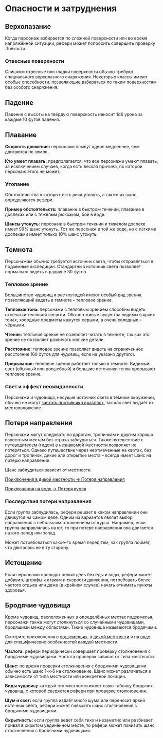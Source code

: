 # Опасности и затруднения

## Верхолазание

Когда персонаж взбирается по сложной поверхности или во время напряжённой ситуации, рефери может попросить совершить проверку Ловкости.

### Отвесные поверхности

Слишком отвесные или гладки поверхности обычно требуют специального верхолазного снаряжения. Некоторые классы имеют особые способности, позволяющие взбираться по таким поверхностям без особого снаряжения.

## Падение

Падение с высоты на твёрдую поверхность наносит 1d6 урона за каждые 10 футов падения.

## Плавание

**Скорость движения:** персонажи плывут вдвое медленнее, чем двигаются по земле.

**Кто умеет плавать:** предполагается, что все персонажи умеют плавать, за исключением случаев, когда есть веская причина, по которой персонаж этого не может.

### Утопание

Обстоятельства в которых есть риск утонуть, а также их шанс, определяются рефери.

**Пример обстоятельств:** плавание в быстром течении, плавание в доспехах или с тяжёлым рюкзаком, бой в воде.

**Шансы утонуть:** персонаж в быстром течении и тяжёлом доспехе имеет 99% шанс утонуть. Тот же персонаж в той же воде, но с лёгкими доспехами имеет только 10% шанс утонуть.

## Темнота

Персонажам обычно требуется источник света, чтобы отправляться в подземные экспедиции. Стандартный источник света позволяет нормально видеть в радиусе 30 футов.

### Тепловое зрение

Большинство чудовищ и рас нелюдей имеют особый вид зрения, позволяющий видеть в темноте – тепловое зрение.

**Тепловые тона:** персонажи с тепловым зрением способны видеть отпечатки тепловой энергии. Обычно живые существа видимы в ярких тонах, холодные предметы кажутся серыми, а очень холодные – чёрными.

**Чтение:** тепловое зрение не позволяет читать в темноте, так как это зрение не позволяет различать мелкие детали.

**Расстояние:** тепловое зрение позволяет видеть на ограниченное расстояние (60 футов для чудовищ, если не указано другого).

**Прерывание:** тепловое зрение работает только в темноте. Видимый свет (обычный или волшебный) и большие источники тепла прерывают тепловое зрение.

### Свет и эффект неожиданности

Персонажи и чудовища, несущие источник света в тёмном окружении, обычно не могут [застать противника врасплох](../encounters/encounters#эффект-неожиданности), так как свет выдаёт их местоположение.

## Потеря направления

Персонажи могут следовать по дорогам, тропинкам и другим хорошо известным местам без страха заблудиться. Также путешествие с путеводителем (гидом) в незнакомой местности позволяет не потеряться. Однако путешествие через неотмеченные на картах, без дорог и тропинок, дикие или открытые места – всегда имеет шанс на потерю направления.

Шанс заблудиться зависит от местности.

[Приключения в дикой местности -> Потеря направления](wilderness-adventuring#потеря-направления)

[Приключения на воде -> Потеря курса](waterborne-adventuring#потеря-курса)

### Последствия потери направления

Если группа заблудилась, рефери решает в каком направлении они движутся на самом деле. Одним из вариантов являет выбор направления с небольшим отклонением от курса. Например, если группа направлялась на юг, то при потере направления она двигается на юго-запад или запад.

Может потребоваться какое-то время перед тем, как группа поймёт, что двигалась не в ту сторону.

## Истощение

Если персонажи проводят целый день без еды и воды, рефери может добавить штрафы к атакам и скорости движения, потребовать более частого отдыха или даже (в крайнем случае) начать отнимать пункты здоровья.

## Бродячие чудовища

Кроме чудовищ, расположенных в определённых местах подземелья, персонажи также могут столкнуться со случайными чудовищами, бродящими между областями. Такие чудовища называются бродячими.

Смотрите приключения в [подземельях](dungeon-adventuring), в [дикой местности](wilderness-adventuring) и на [воде](waterborne-adventuring) для специфических особенностей каждой местности.

**Частота:** рефери периодически совершает проверку столкновения с бродячими чудовищами. Частота проверок зависит от типа местности.

**Шанс:** по время проверки столкновения с бродячими чудовищами обычно есть шанс 1-к-6 на столкновение. Шанс может различаться в зависимости от типа местности или конкретной локации.

**Виды чудовищ:** каждый тип местности имеет свою таблицу бродячих чудовищ, с которой сверяется рефери при проверке столкновения.

**Шум и свет:** если группа издаёт много шума или переносит яркий источник света, рефери может повысить шанс столкновения с бродячими чудовищами.

**Скрытность:** если группа ведёт себя тихо и незаметно или разбивает привал в скрытом уединённом месте, то рефери может понизить шанс столкновения с бродячими чудовищами.
